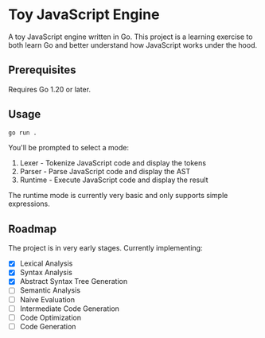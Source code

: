 # Toy JavaScript Engine

A toy JavaScript engine written in Go. This project is a learning exercise to both learn Go and better understand how JavaScript works under the hood.

## Prerequisites

Requires Go 1.20 or later.

## Usage

```bash
go run .
```

You'll be prompted to select a mode:

1) Lexer - Tokenize JavaScript code and display the tokens
2) Parser - Parse JavaScript code and display the AST
3) Runtime - Execute JavaScript code and display the result

The runtime mode is currently very basic and only supports simple expressions.

## Roadmap

The project is in very early stages. Currently implementing:

- [x] Lexical Analysis
- [x] Syntax Analysis
- [x] Abstract Syntax Tree Generation
- [ ] Semantic Analysis
- [ ] Naive Evaluation
- [ ] Intermediate Code Generation
- [ ] Code Optimization
- [ ] Code Generation

